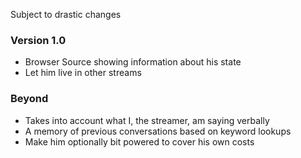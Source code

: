 Subject to drastic changes

### Version 1.0
- Browser Source showing information about his state
- Let him live in other streams

### Beyond
- Takes into account what I, the streamer, am saying verbally
- A memory of previous conversations based on keyword lookups
- Make him optionally bit powered to cover his own costs
